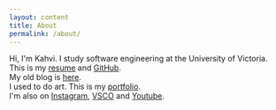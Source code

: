 ```yaml
---
layout: content
title: About
permalink: /about/
---
```

Hi, I'm Kahvi. I study software engineering at the University of Victoria.  
This is my [resume](/resume/) and [GitHub](https://github.com/iamkahvi).  
My old blog is [here](../archive/index.html).  
I used to do art. This is my [portfolio](http://kahvipatel.com/portfolio.html).  
I'm also on [Instagram](https://www.instagram.com/iamkahvi), [VSCO](https://www.vsco.com/iamkahvi) and [Youtube](https://www.youtube.com/user/techkid105).
